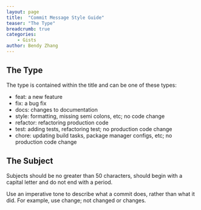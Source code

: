 ```yaml
---
layout: page
title:  "Commit Message Style Guide"
teaser: "The Type"
breadcrumb: true
categories:
    - Gists
author: Bendy Zhang
---
```


## The Type
The type is contained within the title and can be one of these types:

- feat: a new feature
- fix: a bug fix
- docs: changes to documentation
- style: formatting, missing semi colons, etc; no code change
- refactor: refactoring production code
- test: adding tests, refactoring test; no production code change
- chore: updating build tasks, package manager configs, etc; no production code change

## The Subject

Subjects should be no greater than 50 characters, should begin with a capital letter and do not end with a period.

Use an imperative tone to describe what a commit does, rather than what it did. For example, use change; not changed or changes.

